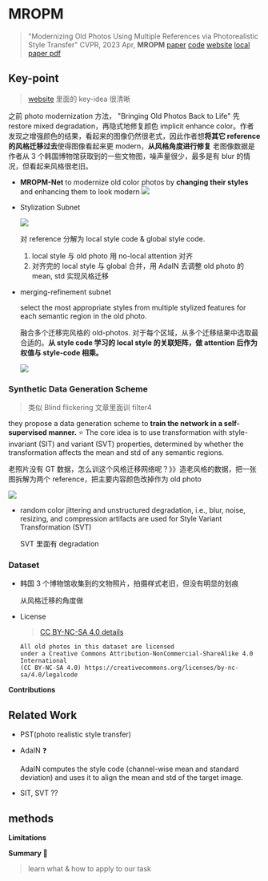 # MROPM

> "Modernizing Old Photos Using Multiple References via Photorealistic Style Transfer" CVPR, 2023 Apr, **MROPM**
> [paper](https://arxiv.org/abs/2304.04461) [code](https://github.com/KAIST-VICLab/old-photo-modernization) [website](https://kaist-viclab.github.io/old-photo-modernization/?utm_source=catalyzex.com)
> [local paper pdf](./2023_04_CVPR_Modernizing-Old-Photos-Using-Multiple-References-via-Photorealistic-Style-Transfer.pdf)

## **Key-point**

> [website](https://kaist-viclab.github.io/old-photo-modernization/?utm_source=catalyzex.com) 里面的 key-idea 很清晰

之前 photo modernization 方法， "Bringing Old Photos Back to Life" 先 restore mixed degradation，再隐式地修复颜色 implicit enhance color。作者发现之增强颜色的结果，看起来的图像仍然很老式，因此作者想**将其它 reference 的风格迁移过去**使得图像看起来更 modern，**从风格角度进行修复**
老图像数据是作者从 3 个韩国博物馆获取到的一些文物图，噪声量很少，最多是有 blur 的情况，但看起来风格很老旧。



- **MROPM-Net** to modernize old color photos by **changing their styles** and enhancing them to look modern
  ![](https://kaist-viclab.github.io/old-photo-modernization/static/images/key_ideas/mropm_mropmnet.png)

- Stylization Subnet

  ![](https://kaist-viclab.github.io/old-photo-modernization/static/images/key_ideas/mropmnet_single.png)

  对 reference 分解为 local style code & global style code. 

  1. local style 与 old photo 用 no-local attention 对齐
  2. 对齐完的 local style 与 global 合并，用 AdaIN 去调整 old photo 的 mean, std 实现风格迁移

- merging-refinement subnet

  select the most appropriate styles from multiple stylized features for each semantic region in the old photo.

  融合多个迁移完风格的 old-photos. 对于每个区域，从多个迁移结果中选取最合适的。**从 style code 学习的 local style 的关联矩阵，做 attention 后作为权值与 style-code 相乘。**

  

  ![](https://kaist-viclab.github.io/old-photo-modernization/static/images/key_ideas/mropmnet_merging.png)



### Synthetic Data Generation Scheme

> 类似 Blind flickering 文章里面训 filter4

they propose a data generation scheme to **train the network in a self-supervised manner.** :star: The core idea is to use transformation with style-invariant (SIT) and variant (SVT) properties, determined by whether the transformation affects the mean and std of any semantic regions.

老照片没有 GT 数据，怎么训这个风格迁移网络呢？》》造老风格的数据，把一张图拆解为两个 reference，把主要内容颜色改掉作为 old photo

![](https://kaist-viclab.github.io/old-photo-modernization/static/images/key_ideas/mropm_synthetic_data.png)

- random color jittering and unstructured degradation, i.e., blur, noise, resizing, and compression artifacts are used for Style Variant Transformation (SVT)

  SVT 里面有 degradation



### Dataset

- 韩国 3 个博物馆收集到的文物照片，拍摄样式老旧，但没有明显的划痕

  从风格迁移的角度做

- License

  > [CC BY-NC-SA 4.0 details](https://creativecommons.org/licenses/by-nc-sa/4.0/legalcode)

  ```
  All old photos in this dataset are licensed 
  under a Creative Commons Attribution-NonCommercial-ShareAlike 4.0 International 
  (CC BY-NC-SA 4.0) https://creativecommons.org/licenses/by-nc-sa/4.0/legalcode
  ```

  



**Contributions**

## **Related Work**

- PST(photo realistic style transfer)

- AdaIN :question:

  AdaIN computes the style code (channel-wise mean and standard deviation) and uses it to align the mean and std of the target image. 

- SIT, SVT ??



## **methods**

**Limitations**





**Summary :star2:**

> learn what & how to apply to our task